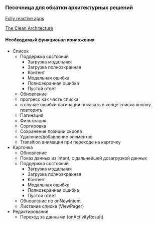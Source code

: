 ### Песочница для обкатки архитектурных решений

[Fully reactive apps](http://www.pacoworks.com/2016/11/02/fully-reactive-apps-at-droidcon-uk-2016-2/)

[The Clean Architecture](https://8thlight.com/blog/uncle-bob/2012/08/13/the-clean-architecture.html)

#### Необходимый функционал приложения
* Список
  * Поддержка состояний
    * Загрузка модальная
    * Загрузка полноэкранная
    * Контент
    * Модальная ошибка
    * Полноэкранная ошибка
    * Пустой ответ
  * Обновление
  * прогресс как часть списка
  * в случае ошибки пагинации показать в конце списка кнопку повторить
  * Пагинация
  * Фильтрация
  * Сортировка
  * Сохранение позиции скрола
  * Удаление/добавление элементов
  * Transition анимация при переходе на карточку
* Карточка
  * Обновление
  * Показ данных из intent, с дальнейшей дозагрузкой данных
  * Поддержка состояний
     * Загрузка модальная
     * Загрузка полноэкранная
     * Контент
     * Модальная ошибка
     * Полноэкранная ошибка
     * Пустой ответ
  * Обновление по onNewIntent
  * Листание списка (ViewPager)
* Редактирование
  * Переход за данными (onActivityResult)